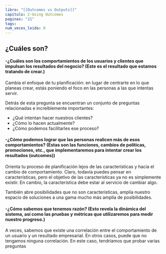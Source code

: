 ```yaml
---
libro: "[[Outcomes vs Outputs]]"
capítulo: 2-Using Outcomes
paginas: "21"
tags: 
num_veces_leida: 0
---
```

## ¿Cuáles son?
#### -¿Cuáles son los comportamientos de los usuarios y clientes que impulsan los resultados del negocio? (Este es el resultado que estamos tratando de crear.)

Cambia el enfoque de tu planificación: en lugar de centrarte en lo que planeas crear, estás poniendo el foco en las personas a las que intentas servir.

Detrás de esta pregunta se encuentran un conjunto de preguntas relacionadas e increíblemente importantes: 
* ¿Qué intentan hacer nuestros clientes?
* ¿Cómo lo hacen actualmente?
* ¿Cómo podemos facilitarles ese proceso?
#### -¿Cómo podemos lograr que las personas realicen más de esos comportamientos? (Estas son las funciones, cambios de políticas, promociones, etc., que implementaremos para intentar crear los resultados (outcomes))

Orienta tu proceso de planificación lejos de las características y hacia el cambio de comportamiento. Claro, todavía puedes pensar en características, pero el objetivo de las características ya no es simplemente existir. En cambio, la característica debe estar al servicio de cambiar algo. 

También abre posibilidades que no son características, amplía nuestro espacio de soluciones a una gama mucho más amplia de posibilidades.
#### -¿Cómo sabemos que tenemos razón? (Esto revela la dinámica del sistema, así como las pruebas y métricas que utilizaremos para medir nuestro progreso.)

A veces, sabemos que existe una correlación entre el comportamiento de un usuario y un resultado empresarial. En otros casos, puede que no tengamos ninguna correlación. En este caso, tendríamos que probar varias preguntas

